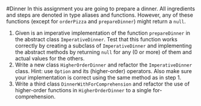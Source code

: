 #Dinner
In this assignment you are going to prepare a dinner. All ingredients and steps are denoted in type aliases and functions. However, any of these functions (except for `orderPizza` and `prepareDinner`) might return a `null`.
1. Given is an imperative implementation of the function `prepareDinner` in the abstract class `ImperativeDinner`. Test that this function works correctly by creating a subclass of `ImperativeDinner` and implementing the abstract methods by returning `null` for any (0 or more) of them and actual values for the others.
2. Write a new class `HigherOrderDinner` and refactor the `ImperativeDinner` class. Hint: use `Option` and its (higher-order) operators. Also make sure your implementation is correct using the same method as in step 1.
3. Write a third class `DinnerWithForComprehension` and refactor the use of higher-order functions in `HigherOrderDinner` to a single for-comprehension.

